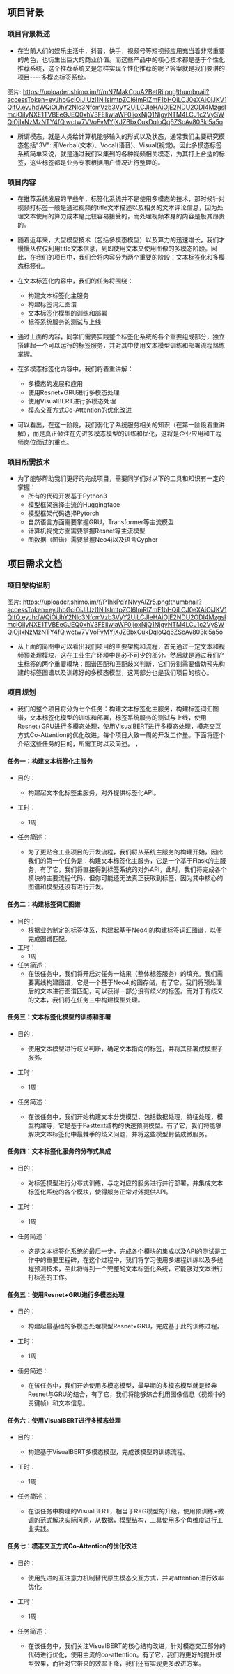 ## 项目背景

### 项目背景概述

* 在当前人们的娱乐生活中，抖音，快手，视频号等短视频应用充当着非常重要的角色，也衍生出巨大的商业价值。而这些产品中的核心技术都是基于个性化推荐系统，这个推荐系统又是怎样实现个性化推荐的呢？答案就是我们要讲的项目----多模态标签系统。              
  
图片: https://uploader.shimo.im/f/mN7MakCpuA2BetRj.png!thumbnail?accessToken=eyJhbGciOiJIUzI1NiIsImtpZCI6ImRlZmF1bHQiLCJ0eXAiOiJKV1QifQ.eyJhdWQiOiJhY2Nlc3NfcmVzb3VyY2UiLCJleHAiOjE2NDU2ODI4MzgsImciOiIyNXE1TVBEeGJEQ0xhV3FEIiwiaWF0IjoxNjQ1NjgyNTM4LCJ1c2VySWQiOjIxNzMzNTY4fQ.wctw7VVoFvMYjXJZBbxCukDqloQq6ZSoAv803kl5a5o


* 所谓模态，就是人类给计算机能够输入的形式以及状态，通常我们主要研究模态包括"3V": 即Verbal(文本)、Vocal(语音)、Visual(视觉)。因此多模态标签系统简单来说，就是通过我们采集到的各种视频相关模态，为其打上合适的标签，这些标签都是业务专家根据用户情况进行整理的。



### 项目内容

* 在推荐系统发展的早些年，标签化系统并不是使用多模态的技术，那时候针对视频打标签一般是通过视频的title文本描述以及相关的文本评论信息，因为处理文本使用的算力成本是比较容易接受的，而处理视频本身的内容是极其昂贵的。

* 随着近年来，大型模型技术（包括多模态模型）以及算力的迅速增长，我们才慢慢从仅仅利用title文本信息，到即使用文本又使用图像的多模态阶段。因此，在我们的项目中，我们会将内容分为两个重要的阶段：文本标签化和多模态标签化。

* 在文本标签化内容中，我们的任务将围绕：
	* 构建文本标签化主服务
	* 构建标签词汇图谱
	* 文本标签化模型的训练和部署
	* 标签系统服务的测试与上线

* 通过上面的内容，同学们需要实践整个标签化系统的各个重要组成部分，独立搭建起一个可以运行的标签服务，并对其中使用文本模型训练和部署流程熟练掌握。

* 在多模态标签化内容中，我们将着重讲解：
	* 多模态的发展和应用
	* 使用Resnet+GRU进行多模态处理
	* 使用VisualBERT进行多模态处理
	* 模态交互方式Co-Attention的优化改进

* 可以看出，在这一阶段，我们弱化了系统服务相关的知识（在第一阶段着重讲解），而是真正倾注在先进多模态模型的训练和优化，这将是企业应用和工程师岗位面试的重点。



### 项目所需技术

* 为了能够帮助我们更好的完成项目，需要同学们对以下的工具和知识有一定的掌握：
	* 所有的代码开发基于Python3
	* 模型框架选择主流的Huggingface
	* 模型框架代码选择Pytorch
	* 自然语言方面需要掌握GRU，Transformer等主流模型
	* 计算机视觉方面需要掌握Resnet等主流模型
	* 图数据（图谱）需要掌握Neo4j以及语言Cypher




## 项目需求文档

### 项目架构说明

图片: https://uploader.shimo.im/f/P1hkPqYNlvyAlZr5.png!thumbnail?accessToken=eyJhbGciOiJIUzI1NiIsImtpZCI6ImRlZmF1bHQiLCJ0eXAiOiJKV1QifQ.eyJhdWQiOiJhY2Nlc3NfcmVzb3VyY2UiLCJleHAiOjE2NDU2ODI4MzgsImciOiIyNXE1TVBEeGJEQ0xhV3FEIiwiaWF0IjoxNjQ1NjgyNTM4LCJ1c2VySWQiOjIxNzMzNTY4fQ.wctw7VVoFvMYjXJZBbxCukDqloQq6ZSoAv803kl5a5o


* 从上面的简图中可以看出我们项目的主要架构和流程，首先通过一定文本和视频预处理模块，这在工业生产环境中是必不可少的部分。然后就是通过我们产生标签的两个重要模块：图谱匹配和匹配歧义判断，它们分别需要借助预先构建的标签图谱以及训练好的多模态模型，这两部分也是我们项目的核心。



### 项目规划

* 我们的整个项目将分为七个任务：构建文本标签化主服务，构建标签词汇图谱，文本标签化模型的训练和部署，标签系统服务的测试与上线，使用Resnet+GRU进行多模态处理，使用VisualBERT进行多模态处理，模态交互方式Co-Attention的优化改进。每个项目大致一周的开发工作量。下面将逐个介绍这些任务的目的，所需工时以及简述。
，

#### 任务一：构建文本标签化主服务

* 目的：
	* 构建起文本化标签主服务，对外提供标签化API。

* 工时：
	* 1周

* 任务简述：
	* 为了更贴合工业项目的开发流程，我们将从系统主服务的构建开始，因此我们的第一个任务是：构建文本标签化主服务，它是一个基于Flask的主服务，有了它，我们将直接得到标签系统的对外API，此时，我们将完成各个模块的主要流程代码，但你可能还无法真正获取到标签，因为其中核心的图谱和模型还没有进行开发。



#### 任务二：构建标签词汇图谱

* 目的：
	* 根据业务制定的标签体系，构建起基于Neo4j的构建标签词汇图谱，以便完成图谱匹配。
* 工时：
	* 1周
* 任务简述：
	* 在该任务中，我们将开启对任务一结果（整体标签服务）的填充。我们需要离线构建图谱，它是一个基于Neo4j的图存储，有了它，我们将预处理后的文本进行图谱匹配，可以获得一部分没有歧义的标签。而对于有歧义的文本，我们将在任务三中构建模型处理。



#### 任务三：文本标签化模型的训练和部署

* 目的：
	* 使用文本模型进行歧义判断，确定文本指向的标签，并将其部署成模型子服务。
* 工时：
	* 1周

* 任务简述：
	* 在该任务中，我们开始构建文本分类模型，包括数据处理，特征处理，模型构建等，它是基于Fasttext结构的快速预测模型。有了它，我们将能够解决文本标签化中最棘手的歧义问题，并将这些模型封装成微服务。



#### 任务四：文本标签化服务的分布式集成

* 目的：
	* 对标签模型进行分布式训练，与之对应的服务进行并行部署，并集成文本标签化系统的各个模块，使得服务正常对外提供API。

* 工时：
	* 1周

* 任务简述：
	* 这是文本标签化系统的最后一步，完成各个模块的集成以及API的测试是工作中的重要里程碑，在这个过程中，我们将学习使用多进程训练以及多线程预测技术，至此将得到一个完整的文本标签化系统，它能够对文本进行打标签的工作。


#### 任务五：使用Resnet+GRU进行多模态处理

* 目的：
	* 构建起最基础的多模态处理模型Resnet+GRU，完成基于此的训练过程。

* 工时：
	* 1周

* 任务简述：
	* 在该任务中，我们开始使用多模态模型，最早期的多模态模型就是经典Resnet与GRU的结合，有了它，我们将能够综合利用图像信息（视频中的关键帧）和文本信息。


#### 任务六：使用VisualBERT进行多模态处理

* 目的：
	* 构建基于VisualBERT多模态模型，完成该模型的训练流程。

* 工时：
	* 1周

* 任务简述：
	* 在该任务中构建的VisualBERT，相当于R+G模型的升级，使用预训练+微调的范式解决实际问题，从数据，模型结构，工具使用多个角维度进行工业实践。


#### 任务七：模态交互方式Co-Attention的优化改进

* 目的：
	* 使用先进的互注意力机制替代原生模态交互方式，并对attention进行效率优化。

* 工时：
	* 1周

* 任务简述：
	* 在该任务中，我们关注VisualBERT的核心结构改进，针对模态交互部分的代码进行优化，使用主流的co-attention。有了它，我们将更好的提升模型效果，而针对它带来的效率下降，我们还有实现更多改进方案。


























